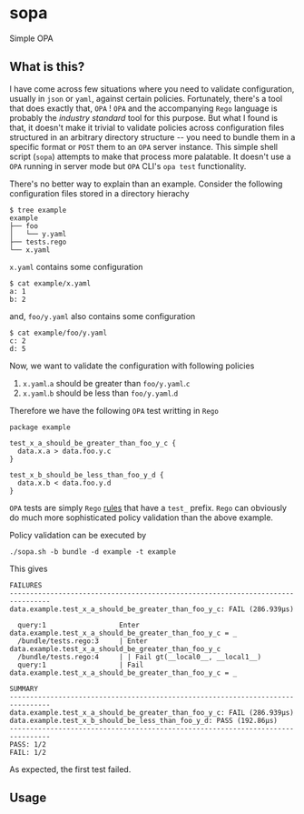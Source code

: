 # sopa
Simple OPA

## What is this?

I have come across few situations where you need to validate configuration, usually in `json` or `yaml`, against certain policies. Fortunately, there's a tool that does exactly that, `OPA` ! `OPA` and the accompanying `Rego` language is probably the _industry standard_ tool for this purpose. But what I found is that, it doesn't make it trivial to validate policies across configuration files structured in an arbitrary directory structure -- you need to bundle them in a specific format or `POST` them to an `OPA` server instance. This simple shell script (`sopa`) attempts to make that process more palatable. It doesn't use a `OPA` running in server mode but `OPA` CLI's `opa test` functionality.

There's no better way to explain than an example. Consider the following configuration files stored in a directory hierachy

```
$ tree example
example
├── foo
│   └── y.yaml
├── tests.rego
└── x.yaml
```

`x.yaml` contains some configuration
```
$ cat example/x.yaml
a: 1
b: 2
```

and, `foo/y.yaml` also contains some configuration
```
$ cat example/foo/y.yaml
c: 2
d: 5
```

Now, we want to validate the configuration with following policies
1. `x.yaml`.`a` should be greater than `foo/y.yaml`.`c`
2. `x.yaml`.`b` should be less than `foo/y.yaml`.`d`

Therefore we have the following `OPA` test writting in `Rego`
```
package example

test_x_a_should_be_greater_than_foo_y_c {
  data.x.a > data.foo.y.c
}

test_x_b_should_be_less_than_foo_y_d {
  data.x.b < data.foo.y.d
}
```
`OPA` tests are simply `Rego` [rules](https://www.openpolicyagent.org/docs/latest/policy-language/#rules) that have a `test_` prefix. `Rego` can obviously do much more sophisticated policy validation than the above example.

Policy validation can be executed by

```
./sopa.sh -b bundle -d example -t example
```

This gives
```
FAILURES
--------------------------------------------------------------------------------
data.example.test_x_a_should_be_greater_than_foo_y_c: FAIL (286.939µs)

  query:1                  Enter data.example.test_x_a_should_be_greater_than_foo_y_c = _
  /bundle/tests.rego:3     | Enter data.example.test_x_a_should_be_greater_than_foo_y_c
  /bundle/tests.rego:4     | | Fail gt(__local0__, __local1__)
  query:1                  | Fail data.example.test_x_a_should_be_greater_than_foo_y_c = _

SUMMARY
--------------------------------------------------------------------------------
data.example.test_x_a_should_be_greater_than_foo_y_c: FAIL (286.939µs)
data.example.test_x_b_should_be_less_than_foo_y_d: PASS (192.86µs)
--------------------------------------------------------------------------------
PASS: 1/2
FAIL: 1/2
```

As expected, the first test failed.


## Usage
